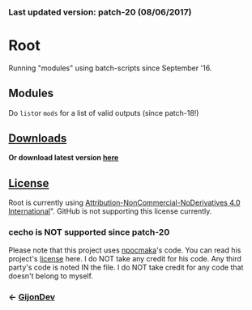### Last updated version: patch-20 (08/06/2017)


# **Root**
Running "modules" using batch-scripts since September '16.

## Modules
Do `list`or `mods` for a list of valid outputs (since patch-18!)

## [Downloads](http://www.github.com/GijonDev/Root/releases)
**Or download latest version [here](https://github.com/GijonDev/Root/releases/download/patch-20/Root.cmd)**

## [License](https://github.com/GijonDev/Root/blob/master/LICENSE)
Root is currently using [Attribution-NonCommercial-NoDerivatives 4.0 International](https://creativecommons.org/licenses/by-nc-nd/4.0/)". GitHub is not supporting this license currently.

### **cecho is NOT supported since patch-20**

Please note that this project uses [npocmaka](http://www.github.com/npocmaka)'s code. You can read his project's [license](https://github.com/npocmaka/batch.scripts/blob/master/LICENSE) here. I do NOT take any credit for his code. Any third party's code is noted IN the file. I do NOT take credit for any code that doesn't belong to myself.


### <- [GijonDev](http://gijondev.github.io)
